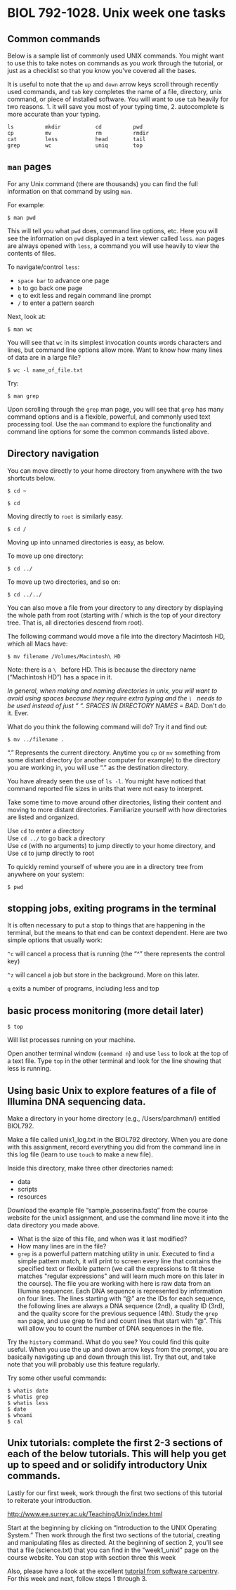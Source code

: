 # BIOL 792-1028. Unix week one tasks 


## Common commands

Below is a sample list of commonly used UNIX commands. You might want to use this to take notes on commands as you work through the tutorial, or just as a checklist so that you know you’ve covered all the bases.

It is useful to note that the `up` and `down` arrow keys scroll through recently used commands, and `tab` key completes the name of a file, directory, unix command, or piece of installed software. You will want to use `tab` heavily for two reasons. 1. it will save you most of your typing time, 2. autocomplete is more accurate than your  typing.

    ls          mkdir           cd          pwd
    cp          mv              rm          rmdir 		
    cat         less            head        tail
    grep        wc              uniq	    top



## `man` pages
For any Unix command (there are thousands) you can find the full information on that command by using  `man`. 

For example: 

    $ man pwd

This will tell you what `pwd` does, command line options, etc. Here you will see the information on `pwd` displayed in a text viewer called `less`.  `man` pages are always opened with `less`, a command you will use heavily to view the contents of files. 

To navigate/control `less`:
- `space bar` to advance one page
- `b` to go back one page
- `q` to exit less and regain command line prompt
- `/` to enter a pattern search

Next, look at:

    $ man wc

You will see that `wc` in its simplest invocation counts words characters and lines, but command line options allow more. Want to know how many lines of data are in a large file? 

    $ wc -l name_of_file.txt
Try:

    $ man grep

 Upon scrolling through the `grep` man page, you will see that `grep` has many command options and is a flexible, powerful, and commonly used text processing tool. Use the `man` command to explore the functionality and command line options for some the common commands listed above.

## Directory navigation

You can move directly to your home directory from anywhere with the two shortcuts below.

    $ cd ~

    $ cd 

Moving directly to `root` is similarly easy.

    $ cd /

Moving up into unnamed directories is easy, as below.

To move up one directory:

    $ cd ../

To move up two directories, and so on:

    $ cd ../../



You can also move a file from your directory to any directory by displaying the whole path from root (starting with / which is the top of your directory tree. That is, all directories descend from root).

The following command would move a file into the directory Macintosh HD, which all Macs have:

    $ mv filename /Volumes/Macintosh\ HD

Note: there is a `\ ` before HD. This is because the directory name (“Machintosh HD”) has a space in it.

*In general, when making and naming directories in unix, you will want to avoid using spaces because they require extra typing and the `\ ` needs to be used instead of just “ “. SPACES IN DIRECTORY NAMES = BAD.* Don't do it. Ever.

What do you think the following command will do? Try it and find out:

    $ mv ../filename .

“.” Represents the current directory. Anytime you `cp` or `mv` something from some distant directory (or another computer for example) to the directory you are working in, you will use “.”  as the destination directory.

You have already seen the use of `ls -l`. You might have noticed that command reported file sizes in units that were not easy to interpret. 


Take some time to move around other directories, listing their content and moving to more distant directories. Familiarize yourself with how directories are listed and organized.

Use `cd` to enter a directory\
Use `cd ../` to go back a directory\
Use `cd` (with no arguments) to jump directly to your home directory, and\
Use `cd` to jump directly to root


To quickly remind yourself of where you are in a directory tree from anywhere on your system:

    $ pwd

## stopping jobs, exiting programs in the terminal

It is often necessary to put a stop to things that are happening in the terminal, but the means to that end can be context dependent. Here are two simple options that usually work:

`^c` will cancel a process that is running (the “^” there represents the control key)

`^z` will cancel a job but store in the background. More on this later.

`q` exits a number of programs, including less and top

## basic process monitoring (more detail later)

    $ top

Will list processes running on your machine.

Open another terminal window (`command n`) and use `less` to look at the top of a text file. Type `top` in the other terminal and look for the line showing that less is running.

## Using basic Unix to explore features of a file of Illumina DNA sequencing data.

Make a directory in your home directory (e.g., /Users/parchman/) entitled BIOL792.

Make a file called unix1_log.txt in the BIOL792 directory. When you are done with this assignment, record everything you did from the command line in this log file (learn to use `touch` to make a new file).

Inside this directory, make three other directories named:
- data
- scripts
- resources
		


Download the example file “sample_passerina.fastq” from the course website for the unix1 assignment, and use the command line move it into the data directory you made above. 

- What is the size of this file, and when was it last modified? 
- How many lines are in the file?
- `grep` is a powerful pattern matching utility in unix. Executed to find a simple pattern match, it will print to screen every line that contains the specified text or flexible pattern (we call the expressions to fit these matches "regular expressions" and will learn much more on this later in the course). The file you are working with here is raw data from an Illumina sequencer. Each DNA sequence is represented by information on four lines. The lines starting with “@” are the IDs for each sequence, the following lines are always a DNA sequence (2nd), a quality ID (3rd), and the quality score for the previous sequence (4th). Study the `grep` `man` page, and use grep to find and count lines that start with "@". This will allow you to count the number of DNA sequences in the file.

Try the `history` command. What do you see? You could find this quite useful. When you use the up and down arrow keys from the prompt, you are basically navigating up and down through this list. Try that out, and take note that you will probably use this feature regularly. 


Try some other useful commands:

    $ whatis date
    $ whatis grep
    $ whatis less 
    $ date
    $ whoami
    $ cal


## Unix tutorials: **complete the first 2-3** sections of each of the below tutorials. This will help you get up to speed and or solidify introductory Unix commands.

Lastly for our first week, work through the first two sections of this tutorial to reiterate your introduction.

http://www.ee.surrey.ac.uk/Teaching/Unix/index.html

Start at the beginning by clicking on “Introduction to the UNIX Operating System.” Then work through the first two sections of the tutorial, creating and manipulating files as directed. At the beginning of section 2, you’ll see that a file (science.txt) that you can find in the "week1_unixI" page on the course website.
You can stop with section three this week

Also, please have a look at the excellent [tutorial from software carpentry](http://swcarpentry.github.io/shell-novice/). For this week and next, follow steps 1 through 3.
